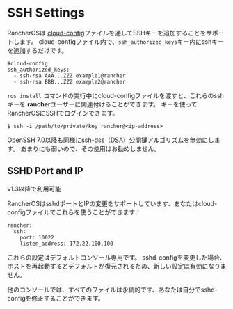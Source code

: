 # SSH Settings

RancherOSは [cloud-config](https://rancher.com/docs/os/v1.x/en/installation/configuration/#cloud-config)ファイルを通してSSHキーを追加することをサポートします。
cloud-configファイル内で、`ssh_authorized_keys`キー内にsshキーを追加するだけです。

```
#cloud-config
ssh_authorized_keys:
  - ssh-rsa AAA...ZZZ example1@rancher
  - ssh-rsa BBB...ZZZ example2@rancher
```

`ros install` コマンドの実行中にcloud-configファイルを渡すと、これらのsshキーを **rancher**ユーザーに関連付けることができます。
キーを使ってRancherOSにSSHでログインできます。

```
$ ssh -i /path/to/private/key rancher@<ip-address>
```

OpenSSH 7.0以降も同様にssh-dss（DSA）公開鍵アルゴリズムを無効にします。
あまりにも弱いので、その使用はお勧めしません。

## SSHD Port and IP

v1.3以降で利用可能

RancherOSはsshdポートとIPの変更をサポートしています、あなたはcloud-configファイルでこれらを使うことができます：

```
rancher:
  ssh:
    port: 10022
    listen_address: 172.22.100.100
```

これらの設定はデフォルトコンソール専用です。
sshd-configを変更した場合、ホストを再起動するとデフォルトが復元されるため、新しい設定は有効になりません。

他のコンソールでは、すべてのファイルは永続的です、あなたは自分でsshd-configを修正することができます。

